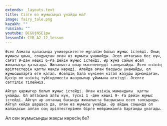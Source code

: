 ```yaml
---
extends: _layouts.text
title: Сізге өз жұмысыңыз ұнайды ма?
image: fairy_tale.png
kazakh: ""
russian: ""
youtube: BCGUjNSE1pw
lessonId: CYR_A2_12_lesson
---
```

    Әсел Алматы қаласында университетте мұғалім болып жұмыс істейді. Оның жұмысы қиын, сондықтан оған өз жұмысы ұнамайды. Әсел аптасына бес күн, сағат 9-дан кешкі 6-ға дейін жұмыс істейді. Әр жұма сайын Әсел жиналысқа қатысады. Жиналыста олар мәселелерді талқылайды. Әсел өзінің әріптестерін қатты жақсы көреді. Алайда оған басшысы ұнамайды, ол жұмысшыларға өте қатал. Әселдің бала күнінен кітап жазуды армандаған. Қазір ол өзінің түйіндемесін жазушылар ұйымына өткізді. Әселге сәттілік тілейміз.
   
    Айгүл қаржыгер болып жұмыс істейді. Оған өзінің мамандығы  қатты ұнайды. Ол аптасына алты күн, түскі 1 -ден кешкі 9- ға дейін жұмыс істейді. Айгүл әр аптаның басында жиналыста басшысына есеп тапсырады. Айгүл кейде шаршаса да, оған өз жұмысы ұнайды. Әр айдың соңында ол жалақасын алған соң әріптестерімен бірге мейрамханға барғанды ұнатады.
Ал сен жұмысыңды жақсы көресің бе?
